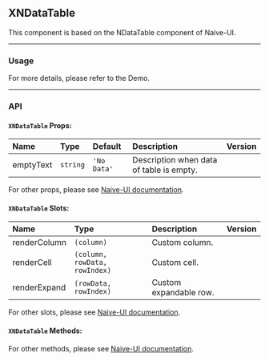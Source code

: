 ﻿## XNDataTable

This component is based on the NDataTable component of Naive-UI.

---

### Usage

For more details, please refer to the Demo.

---

### API

#### `XNDataTable` Props:

| Name      | Type     | Default     | Description                              | Version |
| :-------- | :------- | :---------- | :--------------------------------------- | :------ |
| emptyText | `string` | `'No Data'` | Description when data of table is empty. |         |

For other props, please see [Naive-UI documentation](https://www.naiveui.com/en-US/os-theme/components/data-table#DataTable-Props).

#### `XNDataTable` Slots:

| Name         | Type                          | Description            | Version |
| :----------- | :---------------------------- | :--------------------- | :------ |
| renderColumn | `(column)`                    | Custom column.         |         |
| renderCell   | `(column, rowData, rowIndex)` | Custom cell.           |         |
| renderExpand | `(rowData, rowIndex)`         | Custom expandable row. |         |

For other slots, please see [Naive-UI documentation](https://www.naiveui.com/en-US/os-theme/components/data-table#DataTable-Slots).

#### `XNDataTable` Methods:

For other methods, please see [Naive-UI documentation](https://www.naiveui.com/en-US/os-theme/components/data-table#DataTable-Methods).
